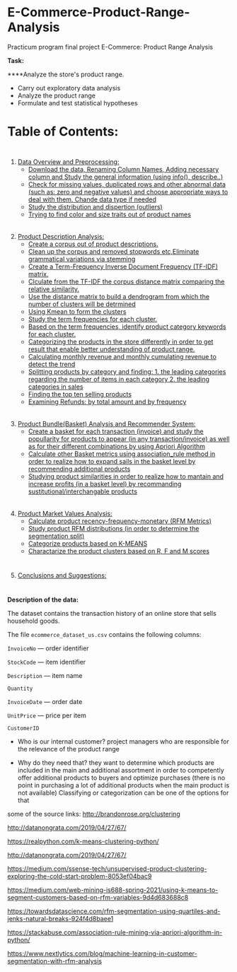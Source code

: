 # E-Commerce-Product-Range-Analysis
Practicum program final project 
E-Commerce: Product Range Analysis

**Task:**

****Analyze the store's product range.

- Carry out exploratory data analysis
- Analyze the product range
- Formulate and test statistical hypotheses

# Table of Contents:

<div style="height:10px;"></div>

1. [Data Overview and Preprocessing:](#-Preprocessing)
   * [Download the data, Renaming Column Names, Adding necessary column and Study the general information (using info(), describe..)](#-info)
   * [Check for missing values, duplicated rows and other abnormal data (such as: zero and negative values) and choose appropriate ways to deal with them. Chande data type if needed](#-missing)
   * [Study the distribution and dispertion (outliers)](#-dist)
   * [Trying to find color and size traits out of product names](#-color)


<div style="height:5px;"></div>

2. [Product Description Analysis:](#-Analysis)
   * [Create a corpus out of product descriptions.](#-corpus)
   * [Clean up the corpus and removed stopwords etc,Eliminate grammatical variations via stemming](#-clean)
   * [Create a Term-Frequency Inverse Document Frequency (TF-IDF) matrix.](#-tfidf)
   * [Clculate from the TF-IDF the corpus distance matrix comparing the relative similarity.](#-distance)
   * [Use the distance matrix to build a dendrogram from which the number of clusters will be detrmined](#-dendrogram)
   * [Using Kmean to form the clusters](#-kmeans)
   * [Study the term frequencies for each cluster.](#-terms_freq)
   * [Based on the term frequencies, identify product category keywords for each cluster.](#-keywords)
   * [Categorizing the products in the store differently in order to get result that enable better understanding of product range.](#-categorization)
   * [Calculating monthly revenue and monthly cumulating revenue to detect the trend](#-revenue) 
   * [Splitting products by category and finding: 1. the leading categories regarding the number of items in each category 2. the leading categories in sales](#-split)
   * [Finding the top ten selling products](#-selling)
   * [Examining Refunds: by total amount and by frequency](#-refunds)

   
    
<div style="height:5px;"></div>

3. [Product Bundle(Basket) Analysis and Recommender System:](#-recommender)
   * [Create a basket for each transaction (invoice) and study the popullarity for products to appear (in any transaction/invoice) as well as for their different combinations by using Apriori Algorithm](#-basket)
   * [Calculate other Basket metrics using association_rule method in order to realize how to expand sails in the basket level by recommending additional products](#-additional)
   * [Studying product similarities in order to realize how to mantain and increase profits (in a basket level) by recommanding sustitutional/interchangable products](#-interchangable)


<div style="height:5px;"></div> 

4. [Product Market Values Analysis:](#-market)
   * [Calculate product recency-frequency-monetary (RFM Metrics)](#-rfm)
   * [Study product RFM distributions (in order to determine the segmentation split)](#-split)
   * [Categorize products based on K-MEANS](#-categorize)
   * [Charactarize the product clusters based on R, F and M scores](#-RFM_scores)
 
   
<div style="height:10px;"></div>


5. [Conclusions and Suggestions:](#-conclusions)
 
<div style="height:10px;"></div>

**Description of the data:**

The dataset contains the transaction history of an online store that sells household goods.

The file `ecommerce_dataset_us.csv` contains the following columns:

`InvoiceNo` — order identifier

`StockCode` — item identifier

`Description` — item name

`Quantity`

`InvoiceDate` — order date

`UnitPrice` — price per item

`CustomerID`


   * Who is our internal customer?
project managers who are responsible for the relevance of the product range

   * Why do they need that?
they want to determine which products are included in the main and additional assortment in order to competently offer additional products to buyers and optimize purchases (there is no point in purchasing a lot of additional products when the main product is not available)
Classifying or categorization can be one of the options for that


some of the source links: 
http://brandonrose.org/clustering

http://datanongrata.com/2019/04/27/67/

https://realpython.com/k-means-clustering-python/

http://datanongrata.com/2019/04/27/67/

https://medium.com/ssense-tech/unsupervised-product-clustering-exploring-the-cold-start-problem-8053ef04bac9

https://medium.com/web-mining-is688-spring-2021/using-k-means-to-segment-customers-based-on-rfm-variables-9d4d683688c8

https://towardsdatascience.com/rfm-segmentation-using-quartiles-and-jenks-natural-breaks-924f4d8baee1

https://stackabuse.com/association-rule-mining-via-apriori-algorithm-in-python/

https://www.nextlytics.com/blog/machine-learning-in-customer-segmentation-with-rfm-analysis
